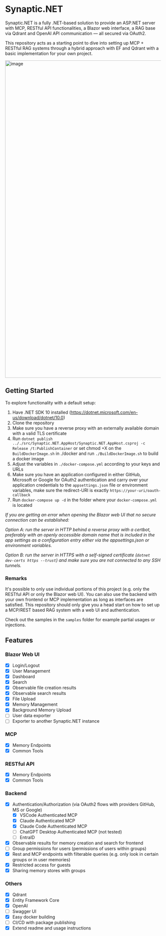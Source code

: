 # Synaptic.NET
Synaptic.NET is a fully .NET-based solution to provide an ASP.NET server with MCP, RESTful API functionalities, a Blazor web interface,
a RAG base via Qdrant and OpenAI API communication — all secured via OAuth2.

This repository acts as a starting point to dive into setting up MCP + RESTful RAG systems through a hybrid approach with EF and Qdrant with a basic implementation for your own project.

<img width="1327" height="1026" alt="image" src="https://github.com/user-attachments/assets/e87ab863-6f6e-4c1e-82c0-57ba28ae5025" />


## Getting Started
To explore functionality with a default setup:
1) Have .NET SDK 10 installed (https://dotnet.microsoft.com/en-us/download/dotnet/10.0)
2) Clone the repository
3) Make sure you have a reverse proxy with an externally available domain with a valid TLS certificate
4) Run `dotnet publish .././src/Synaptic.NET.AppHost/Synaptic.NET.AppHost.csproj -c Release /t:PublishContainer` or set chmod +X on the `BuildDockerImage.sh` in ./docker and run `./BuildDockerImage.sh` to build a docker image
5) Adjust the variables in `./docker-compose.yml` according to your keys and URLs
6) Make sure you have an application configured in either GitHub, Microsoft or Google for OAuth2 authentication and carry over your application credentials to the `appsettings.json` file or environment variables, make sure the redirect-URI is exactly `https://your-uri/oauth-callback`
7) Run `docker-compose up -d` in the folder where your `docker-compose.yml` is located

*If you are getting an error when opening the Blazor web UI that no secure connection can be established:*

*Option A: run the server in HTTP behind a reverse proxy with a certbot, preferably with an openly accessible domain name that is included in the app settings as a configuration entry either via the appsettings.json or environment variables.*

*Option B: run the server in HTTPS with a self-signed certificate (`dotnet dev-certs https --trust`) and make sure you are not connected to any SSH tunnels.*

### Remarks
It's possible to only use individual portions of this project (e.g. only the RESTful API or only the Blazor web UI). You can also use the backend with your own frontend or MCP implementation as long as interfaces are satisfied. This repository should only give you a head start on how to set up a MCP/REST based RAG system with a web UI and authentication.

Check out the samples in the `samples` folder for example partial usages or injections.

## Features

### Blazor Web UI
- [x] Login/Logout
- [x] User Management
- [x] Dashboard
- [x] Search
- [x] Observable file creation results
- [x] Observable search results
- [x] File Upload
- [x] Memory Management
- [x] Background Memory Upload
- [ ] User data exporter
- [ ] Exporter to another Synaptic.NET instance
### MCP
- [x] Memory Endpoints
- [x] Common Tools
### RESTful API
- [x] Memory Endpoints
- [x] Common Tools
### Backend
- [x] Authentication/Authorization (via OAuth2 flows with providers GitHub, MS or Google)
  - [x] VSCode Authenticated MCP
  - [x] Claude Authenticated MCP
  - [x] Claude Code Authenticated MCP
  - [ ] ChatGPT Desktop Authenticated MCP (not tested)
  - [ ] EntraID
- [x] Observable results for memory creation and search for frontend
- [ ] Group permissions for users (permissions of users within groups)
- [x] Rest and MCP endpoints with filterable queries (e.g. only look in certain groups or in user memories)
- [x] Restricted access for guests
- [x] Sharing memory stores with groups
### Others
- [x] Qdrant
- [x] Entity Framework Core
- [x] OpenAI
- [ ] Swagger UI
- [x] Easy docker building
- [ ] CI/CD with package publishing
- [x] Extend readme and usage instructions
